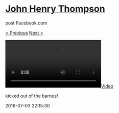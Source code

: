 # [John Henry Thompson](../README.md)
post Facebook.com

[< Previous](2016-07-03-1.md) [Next >](2016-07-01-1.md)

[![](../media/2016-07-03/IMG_5620-kicked-out-of-the-barnes.mp4)](../README.md)

kicked out of the barnes!

2016-07-03 22:15:30